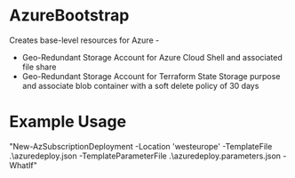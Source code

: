 # AzureBootstrap
Creates base-level resources for Azure - 
  - Geo-Redundant Storage Account for Azure Cloud Shell and associated file share
  - Geo-Redundant Storage Account for Terraform State Storage purpose and associate blob container with a soft delete policy of 30 days

# Example Usage

"New-AzSubscriptionDeployment -Location 'westeurope' -TemplateFile .\azuredeploy.json -TemplateParameterFile .\azuredeploy.parameters.json -WhatIf"

